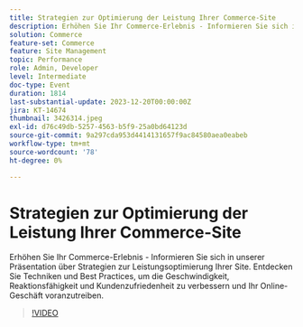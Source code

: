 ```yaml
---
title: Strategien zur Optimierung der Leistung Ihrer Commerce-Site
description: Erhöhen Sie Ihr Commerce-Erlebnis - Informieren Sie sich in unserer Präsentation über Strategien zur Leistungsoptimierung Ihrer Site. Entdecken Sie Techniken und Best Practices, um die Geschwindigkeit, Reaktionsfähigkeit und Kundenzufriedenheit zu verbessern und Ihr Online-Geschäft voranzutreiben.
solution: Commerce
feature-set: Commerce
feature: Site Management
topic: Performance
role: Admin, Developer
level: Intermediate
doc-type: Event
duration: 1814
last-substantial-update: 2023-12-20T00:00:00Z
jira: KT-14674
thumbnail: 3426314.jpeg
exl-id: d76c49db-5257-4563-b5f9-25a0bd64123d
source-git-commit: 9a297cda953d4414131657f9ac84580aea0eabeb
workflow-type: tm+mt
source-wordcount: '78'
ht-degree: 0%

---
```


# Strategien zur Optimierung der Leistung Ihrer Commerce-Site

Erhöhen Sie Ihr Commerce-Erlebnis - Informieren Sie sich in unserer Präsentation über Strategien zur Leistungsoptimierung Ihrer Site. Entdecken Sie Techniken und Best Practices, um die Geschwindigkeit, Reaktionsfähigkeit und Kundenzufriedenheit zu verbessern und Ihr Online-Geschäft voranzutreiben.

>[!VIDEO](https://video.tv.adobe.com/v/3426314/?learn=on)
